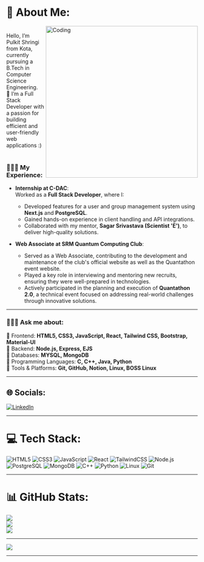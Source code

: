 # 💫 About Me:
<img align="right" alt="Coding" width="400" src="https://media.tenor.com/NOYF3f82b_gAAAAC/programmer.gif"><br>
Hello, I’m Pulkit Shringi from Kota, currently pursuing a B.Tech in Computer Science Engineering. <br>🔹 I’m a Full Stack Developer with a passion for building efficient and user-friendly web applications :)<br><br>

### 🧑🏻‍💻 My Experience:
- **Internship at C-DAC**:  
   Worked as a **Full Stack Developer**, where I:  
   - Developed features for a user and group management system using **Next.js** and **PostgreSQL**.  
   - Gained hands-on experience in client handling and API integrations.  
   - Collaborated with my mentor, **Sagar Srivastava (Scientist 'E')**, to deliver high-quality solutions.  

- **Web Associate at SRM Quantum Computing Club**:  
   - Served as a Web Associate, contributing to the development and maintenance of the club's official website as well as the Quantathon event website.
   - Played a key role in interviewing and mentoring new recruits, ensuring they were well-prepared in technologies.
   - Actively participated in the planning and execution of **Quantathon 2.0**, a technical event focused on addressing real-world challenges through innovative solutions.

---

### 🧑🏻‍💻 Ask me about:
🔹 Frontend: **HTML5, CSS3, JavaScript, React, Tailwind CSS, Bootstrap, Material-UI** <br>
🔹 Backend: **Node.js, Express, EJS** <br>
🔹 Databases: **MYSQL, MongoDB** <br>
🔹 Programming Languages: **C, C++, Java, Python** <br>
🔹 Tools & Platforms: **Git, GitHub, Notion, Linux, BOSS Linux** <br>

---

## 🌐 Socials:
[![LinkedIn](https://img.shields.io/badge/LinkedIn-%230077B5.svg?style=for-the-badge&logo=linkedin&logoColor=white)](https://linkedin.com/in/pulkitshringi)

---

# 💻 Tech Stack:
![HTML5](https://img.shields.io/badge/html5-%23E34F26.svg?style=for-the-badge&logo=html5&logoColor=white)
![CSS3](https://img.shields.io/badge/css3-%231572B6.svg?style=for-the-badge&logo=css3&logoColor=white)
![JavaScript](https://img.shields.io/badge/javascript-%23323330.svg?style=for-the-badge&logo=javascript&logoColor=%23F7DF1E)
![React](https://img.shields.io/badge/react-%2361DAFB.svg?style=for-the-badge&logo=react&logoColor=black)
![TailwindCSS](https://img.shields.io/badge/TailwindCSS-%2338B2AC.svg?style=for-the-badge&logo=tailwind-css&logoColor=white)
![Node.js](https://img.shields.io/badge/Node.js-%23339933.svg?style=for-the-badge&logo=nodedotjs&logoColor=white)
![PostgreSQL](https://img.shields.io/badge/PostgreSQL-%23336791.svg?style=for-the-badge&logo=postgresql&logoColor=white)
![MongoDB](https://img.shields.io/badge/MongoDB-%2347A248.svg?style=for-the-badge&logo=mongodb&logoColor=white)
![C++](https://img.shields.io/badge/C++-%2300599C.svg?style=for-the-badge&logo=cplusplus&logoColor=white)
![Python](https://img.shields.io/badge/Python-%233776AB.svg?style=for-the-badge&logo=python&logoColor=ffdd54)
![Linux](https://img.shields.io/badge/Linux-%23FCC624.svg?style=for-the-badge&logo=linux&logoColor=black)
![Git](https://img.shields.io/badge/Git-%23F05032.svg?style=for-the-badge&logo=git&logoColor=white)

---

# 📊 GitHub Stats:
![](https://github-readme-stats-sigma-five.vercel.app/api?username=pulkitshringi&theme=vision-friendly-dark&hide_border=false&include_all_commits=false&count_private=false)<br/>
![](https://github-readme-streak-stats.herokuapp.com/?user=pulkitshringi&theme=vision-friendly-dark&hide_border=false)<br/>
![](https://github-readme-stats-sigma-five.vercel.app/api/top-langs/?username=pulkitshringi&theme=vision-friendly-dark&hide_border=false&include_all_commits=false&count_private=false&layout=compact)

---

[![](https://visitcount.itsvg.in/api?id=pulkitshringi&icon=0&color=0)](https://visitcount.itsvg.in)

---

